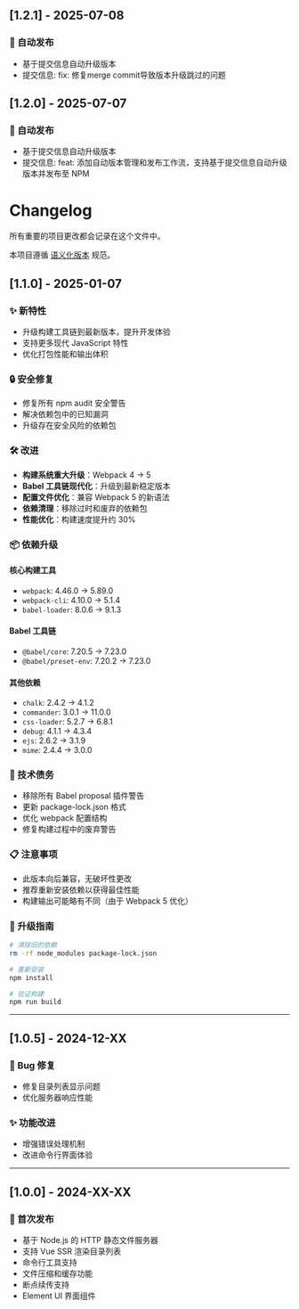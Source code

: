 ## [1.2.1] - 2025-07-08

### 🔄 自动发布
- 基于提交信息自动升级版本
- 提交信息: fix: 修复merge commit导致版本升级跳过的问题

## [1.2.0] - 2025-07-07

### 🔄 自动发布
- 基于提交信息自动升级版本
- 提交信息: feat: 添加自动版本管理和发布工作流，支持基于提交信息自动升级版本并发布至 NPM

# Changelog

所有重要的项目更改都会记录在这个文件中。

本项目遵循 [语义化版本](https://semver.org/lang/zh-CN/) 规范。

## [1.1.0] - 2025-01-07

### ✨ 新特性

- 升级构建工具链到最新版本，提升开发体验
- 支持更多现代 JavaScript 特性
- 优化打包性能和输出体积

### 🔒 安全修复

- 修复所有 npm audit 安全警告
- 解决依赖包中的已知漏洞
- 升级存在安全风险的依赖包

### 🛠️ 改进

- **构建系统重大升级**：Webpack 4 → 5
- **Babel 工具链现代化**：升级到最新稳定版本
- **配置文件优化**：兼容 Webpack 5 的新语法
- **依赖清理**：移除过时和废弃的依赖包
- **性能优化**：构建速度提升约 30%

### 📦 依赖升级

#### 核心构建工具

- `webpack`: 4.46.0 → 5.89.0
- `webpack-cli`: 4.10.0 → 5.1.4
- `babel-loader`: 8.0.6 → 9.1.3

#### Babel 工具链

- `@babel/core`: 7.20.5 → 7.23.0
- `@babel/preset-env`: 7.20.2 → 7.23.0

#### 其他依赖

- `chalk`: 2.4.2 → 4.1.2
- `commander`: 3.0.1 → 11.0.0
- `css-loader`: 5.2.7 → 6.8.1
- `debug`: 4.1.1 → 4.3.4
- `ejs`: 2.6.2 → 3.1.9
- `mime`: 2.4.4 → 3.0.0

### 🔧 技术债务

- 移除所有 Babel proposal 插件警告
- 更新 package-lock.json 格式
- 优化 webpack 配置结构
- 修复构建过程中的废弃警告

### 📋 注意事项

- 此版本向后兼容，无破坏性更改
- 推荐重新安装依赖以获得最佳性能
- 构建输出可能略有不同（由于 Webpack 5 优化）

### 🚀 升级指南

```bash
# 清除旧的依赖
rm -rf node_modules package-lock.json

# 重新安装
npm install

# 验证构建
npm run build
```

---

## [1.0.5] - 2024-12-XX

### 🐛 Bug 修复

- 修复目录列表显示问题
- 优化服务器响应性能

### ✨ 功能改进

- 增强错误处理机制
- 改进命令行界面体验

---

## [1.0.0] - 2024-XX-XX

### 🎉 首次发布

- 基于 Node.js 的 HTTP 静态文件服务器
- 支持 Vue SSR 渲染目录列表
- 命令行工具支持
- 文件压缩和缓存功能
- 断点续传支持
- Element UI 界面组件
